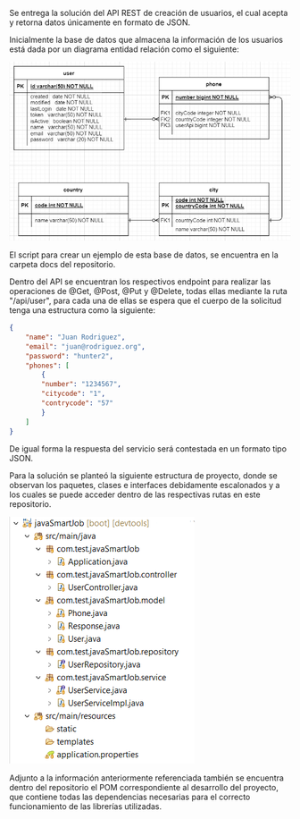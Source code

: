 Se entrega la solución del API REST de creación de usuarios, el cual acepta y retorna datos únicamente en formato de JSON.

Inicialmente la base de datos que almacena la información de los usuarios está dada por un diagrama entidad relación como el siguiente: 

![](docs/DiagramaER.png)

El script para crear un ejemplo de esta base de datos, se encuentra en la carpeta docs del repositorio.

Dentro del API se encuentran los respectivos endpoint para realizar las operaciones de @Get, @Post, @Put y @Delete, todas ellas mediante la ruta "/api/user", para cada una de ellas se espera que el cuerpo de la solicitud tenga una estructura como la siguiente:

```json
{
    "name": "Juan Rodriguez",
    "email": "juan@rodriguez.org",
    "password": "hunter2",
    "phones": [
        {
        "number": "1234567",
        "citycode": "1",
        "contrycode": "57"
        }
    ]
}
```

De igual forma la respuesta del servicio será contestada en un formato tipo JSON.

Para la solución se planteó la siguiente estructura de proyecto, donde se observan los paquetes, clases e interfaces debidamente escalonados y a los cuales se puede acceder dentro de las respectivas rutas en este repositorio.

![](docs/EstructuraProyecto.png)

Adjunto a la información anteriormente referenciada también se encuentra dentro del repositorio el POM correspondiente al desarrollo del proyecto, que contiene todas las dependencias necesarias para el correcto funcionamiento de las librerías utilizadas.
